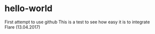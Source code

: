 # hello-world
First attempt to use github
This is a test to see how easy it is to integrate Flare (13.04.2017)
